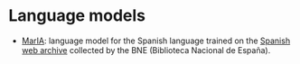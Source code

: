 # Language models
- [MarIA](https://github.com/PlanTL-SANIDAD/lm-spanish): language model for the Spanish language trained on the [Spanish web archive](http://www.bne.es/es/Colecciones/ArchivoWeb/) collected by the BNE (Biblioteca Nacional de España).
